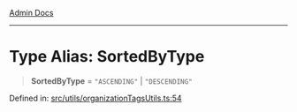 [Admin Docs](/)

***

# Type Alias: SortedByType

> **SortedByType** = `"ASCENDING"` \| `"DESCENDING"`

Defined in: [src/utils/organizationTagsUtils.ts:54](https://github.com/PalisadoesFoundation/talawa-admin/blob/main/src/utils/organizationTagsUtils.ts#L54)
